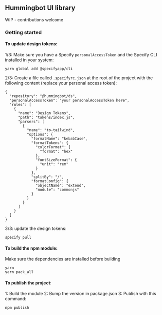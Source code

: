 ## Hummingbot UI library

WIP - contributions welcome


### Getting started

#### To update design tokens:

1/3: Make sure you have a Specify `personalAccessToken` and the Specify CLI installed in your system:

```shell
yarn global add @specifyapp/cli
```

2/3: Create a file called `.specifyrc.json` at the root of the project with the following content (replace your personal access token):

```shell
{
  "repository": "@hummingbot/ds",
  "personalAccessToken": "your personalAccessToken here",
  "rules": [
    {
      "name": "Design Tokens",
      "path": "tokens/index.js",
      "parsers": [
        {
          "name": "to-tailwind",
          "options": {
            "formatName": "kebabCase",
            "formatTokens": {
              "colorFormat": {
                "format": "hex"
              },
              "fontSizeFormat": {
                "unit": "rem"
              }
            },
            "splitBy": "/",
            "formatConfig": {
              "objectName": "extend",
              "module": "commonjs"
            }
          }
        }
      ]
    }
  ]
}

```


3/3: update the design tokens:

```shell
specify pull
```

#### To build the npm module:

Make sure the dependencies are installed before building

```shell
yarn
yarn pack_all
```

#### To publish the project:

1: Build the module
2: Bump the version in package.json
3: Publish with this command:

```shell
npm publish
```